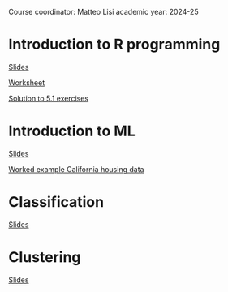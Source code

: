 Course coordinator: Matteo Lisi
academic year: 2024-25

# Introduction to R programming


[Slides](01_IntroR/01_introduction_to_R_slides.html)

[Worksheet](01_IntroR/lecture1_worksheet.html)

[Solution to 5.1 exercises](01_IntroR/5.3.html)


# Introduction to ML


[Slides](intro2ML/intro2ML.html)

[Worked example California housing data](intro2ML/california_housing_exercise.html)


# Classification

[Slides](supervised/classification.html)


# Clustering

[Slides](unsupervised/unsupervised_GMM.html)

